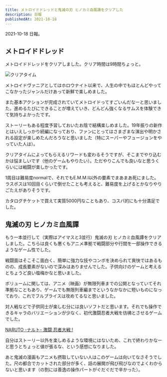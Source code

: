 ```yaml
---
title: メトロイドドレッドと鬼滅の刃 ヒノカミ血風譚をクリアした
description: 日報
publishedAt: 2021-10-18
---
```


2021-10-18 日報。

## メトロイドドレッド

メトロイドドレッドをクリアしました。クリア時間は9時間ちょっと。

![クリアタイム](https://i.gyazo.com/64a433800a116456f8d507a1b2d61a26.jpg)

メトロイドヴァニアとしてはホロウナイト以来で、人生の中でもほとんどやってこなかったジャンルだけあって新鮮で楽しめました。

また基本アクションが完成されていてメトロイドってすごいんだなーと思いました。進めるたびにできることが増えていき、どんどん強くなるサムスを体験できて気持ちよかったです。

ストーリーもある程度予習しておいたお陰で結構楽しめました。19年振りの新作とはいえしっかり続編になっており、ファンにとってはさまざまな演出や明かされる設定が楽しめたんだろうなと思いました（特にスーパーやフュージョンをやっていた人は）。

クリアタイムによってもらえるリワードも変わるそうですが、そこまでやり込むかは悩ましいです（他のゲームもやりたい）。ただやりこんでも良いなと思うくらいには戦闘が楽しかったです。

1周目は難易度normalで、それでもE.M.M.I以外の要素でまあまあ死にました。ラスボスは10回目くらいで倒せたことも考えると、難易度を上げるとかなりやりごたえがありそうです。

カタログチケットで買えて実質5000円なこともあり、コスパ的にも十分満足でした。

## 鬼滅の刃 ヒノカミ血風譚

もう一本並行して（実際はアイマスと3並行）鬼滅の刃 ヒノカミ血風譚をクリアしました。こちらは良くも悪くもアニメ準拠で戦闘部分や行間を一部操作できるようなゲーム性でした。

戦闘面はそこそこ面白く、簡単に強力な技やコンボを決められて爽快ではあるものの、成長要素がないので深みはありませんでした。子供向けのゲームと考えるとちょうど良い塩梅かなと思いました。

ボリュームに関しては、アニメ（映画）が無限列車までの公開となっていてそれ準拠なこともあり、ゲームでも無限列車編までというなかなかに短いものになっており、これでフルプライスは攻めてるなと思いました。

対人戦などで子供同士が楽しむ分には良いソフトだと思います。それでも操作できるキャラのバリエーションが少なく、初代激闘忍者大戦を彷彿とさせるゲームでした。

[NARUTO -ナルト- 激闘 忍者大戦 !](https://www.amazon.co.jp/%E3%83%88%E3%83%9F%E3%83%BC-NARUTO-%E3%83%8A%E3%83%AB%E3%83%88-%E6%BF%80%E9%97%98-%E5%BF%8D%E8%80%85%E5%A4%A7%E6%88%A6/dp/B00008MSTN)

自分はストーリー以外を楽しめるような環境にはないため、これで終わりかなーと思うとちょっと値が張るな、という感想になりました。

あと鬼滅の漫画もアニメも摂取していない人はこのゲームは向いてなさそうでした。尺の都合でカットされた部分が多く、話の展開が飛び飛びなのでよくわからないと思います（の割には善逸の操作パートがぐだぐだで辛かった）。
